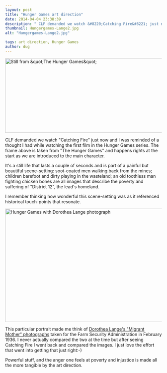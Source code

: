 ```yaml
---
layout: post
title: "Hunger Games art direction"
date: 2014-04-04 23:38:39
description: " CLF demanded we watch &#8220;Catching Fire&#8221; just now and I was reminded of a thought I had while watching the first film in the Hunger Games series. The frame above is taken from &#8220;The Hunger Games&#8221; and happens rights&#8230;"
thumbnail: Hungergames-Lange2.jpg
alt: "Hungergames-Lange2.jpg"

tags: art direction, Hunger Games
author: dug
---
```


<p><a href="http://donkeyontheedge.com/i/Hungergames.jpg"><img alt="Still from &amp;quot;The Hunger Games&amp;quot;" src="http://donkeyontheedge.com/assets_c/2014/04/Hungergames-thumb-580x239-1645.jpg" width="580" height="239"  style="" /></a></p>

<p><span class="caps">CLF </span>demanded we watch "Catching Fire" just now and I was reminded of a thought I had while watching the first film in the Hunger Games series. The frame above is taken from "The Hunger Games" and happens rights at the start as we are introduced to the main character. </p>

<p>It's a still life that lasts a couple of seconds and is part of a painful but beautiful scene-setting: soot-coated men walking back from the mines; children barefoot and dirty playing in the wasteland; an old toothless man fighting chicken bones are all images that describe the poverty and suffering of "District 12", the lead's homeland.</p>

<p>I remember thinking how wonderful this scene-setting was as it referenced historical touch-points that resonate.</p>

<p><a href="http://donkeyontheedge.com/i/Hungergames-Lange2.jpg"><img alt="Hunger Games with Dorothea Lange photograph" src="http://donkeyontheedge.com/assets_c/2014/04/Hungergames-Lange2-thumb-580x363-1649.jpg" width="580" height="363"  style="" /></a></p>

<p>This particular portrait made me think of <a href="http://www.loc.gov/rr/print/list/128_migm.html">Dorothea Lange's "Migrant Mother" photographs</a> taken for the Farm Security Administration in February 1936. I never actually compared the two at the time but after seeing Catching Fire I went back and compared the images. I just love the effort that went into getting that just right:-)</p>

<p>Powerful stuff, and the anger one feels at poverty and injustice is made all the more tangible by the art direction.</p>
